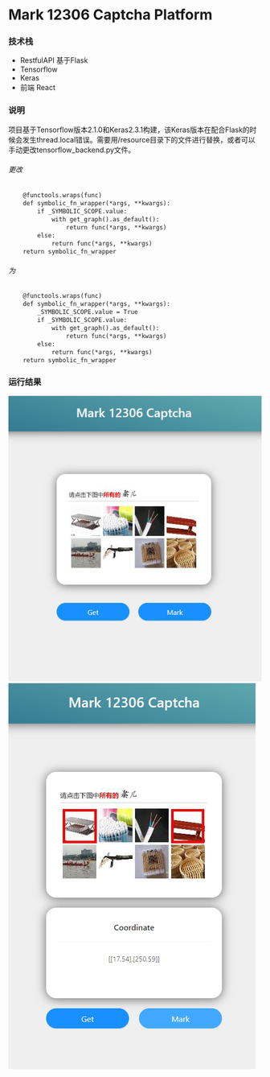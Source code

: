 # Mark 12306 Captcha Platform
### 技术栈
- RestfulAPI 基于Flask
- Tensorflow
- Keras
- 前端 React

### 说明
项目基于Tensorflow版本2.1.0和Keras2.3.1构建，该Keras版本在配合Flask的时候会发生thread.local错误。需要用/resource目录下的文件进行替换，或者可以手动更改tensorflow_backend.py文件。
###### 更改
```
    @functools.wraps(func)
    def symbolic_fn_wrapper(*args, **kwargs):
        if _SYMBOLIC_SCOPE.value:
            with get_graph().as_default():
                return func(*args, **kwargs)
        else:
            return func(*args, **kwargs)
    return symbolic_fn_wrapper
```
###### 为
```
    @functools.wraps(func)
    def symbolic_fn_wrapper(*args, **kwargs):
        _SYMBOLIC_SCOPE.value = True
        if _SYMBOLIC_SCOPE.value:
            with get_graph().as_default():
                return func(*args, **kwargs)
        else:
            return func(*args, **kwargs)
    return symbolic_fn_wrapper
```
### 运行结果
![get](./doc/get.png)
![mark](./doc/mark.png)